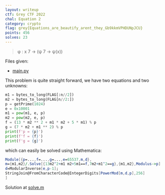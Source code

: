 ```yaml
---
layout: writeup
ctf: Grey CTF 2022
chal: Equation 2
category: crypto
flag: grey{Equations_are_beautify_arent_they_Gb9kkmVPHDUNpJCU}
points: 456
solves: 23
---
```


> φ : x 7 → (ψ 7 → ψ(x))

Files given:
 - [main.py](main.py)

This problem is quite straight forward, we have two equations and two unknowns:

```py
m1 = bytes_to_long(FLAG[:n//2])
m2 = bytes_to_long(FLAG[n//2:])
p = getPrime(1024)
e = 0x10001
m1 = pow(m1, e, p)
m2 = pow(m2, e, p)
f = (13 * m2 ** 2 + m1 * m2 + 5 * m1) % p
g = (7 * m2 + m1 ** 2) % p
print(f'p = {p}')
print(f'f = {f}')
print(f'g = {g}')
```

which can easily be solved using Mathematica:

```mathematica
Module[{p=...,f=...,g=...,e=65537,m,d},
m={m1,m2}/.Solve[{13m2^2+m1 m2+5m1==f,7m2+m1^2==g},{m1,m2},Modulus->p][[1]];
d=ModularInverse[e,p-1];
StringJoin@FromCharacterCode@IntegerDigits[PowerMod[m,d,p],256]
]
```

Solution at [solve.m](solve.m)
